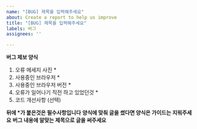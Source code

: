 ```yaml
---
name: "[BUG] 제목을 입력해주세요"
about: Create a report to help us improve
title: "[BUG] 제목을 입력해주세요"
labels: 버그
assignees: ''

---
```


**버그 제보 양식**

1. 오류 메세지 사진 *
2. 사용중인 브라우저 *
3. 사용중인 브라우저 버전 *
4. 오류가 일어나기 직전 하고 있었던것 *
5. 코드 개선사항 (선택)

**뒤에 \*가 붙은것은 필수사항입니다**
**양식에 맞춰 글을 썼다면 양식은 가이드는 지워주세요**
**버그 내용에 알맞는 제목으로 글을 써주세요**
